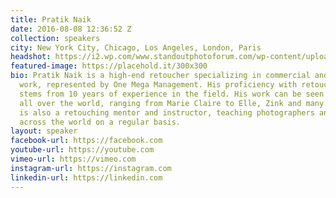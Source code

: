 ```yaml
---
title: Pratik Naik
date: 2016-08-08 12:36:52 Z
collection: speakers
city: New York City, Chicago, Los Angeles, London, Paris
headshot: https://i2.wp.com/www.standoutphotoforum.com/wp-content/uploads/2014/09/Pratiks-head-shot2-e1437068696498.jpg?w=1184
featured-image: https://placehold.it/300x300
bio: Pratik Naik is a high-end retoucher specializing in commercial and editorial
  work, represented by One Mega Management. His proficiency with retouching and Photoshop
  stems from 10 years of experience in the field. His work can be seen in magazines
  all over the world, ranging from Marie Claire to Elle, Zink and many more. Pratik
  is also a retouching mentor and instructor, teaching photographers and other retouchers
  across the world on a regular basis.
layout: speaker
facebook-url: https://facebook.com
youtube-url: https://youtube.com
vimeo-url: https://vimeo.com
instagram-url: https://instagram.com
linkedin-url: https://linkedin.com
---
```


